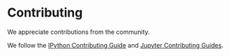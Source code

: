 # Contributing

We appreciate contributions from the community.

We follow the [IPython Contributing Guide](https://github.com/ipython/ipython/blob/main/CONTRIBUTING.md)
and [Jupyter Contributing Guides](https://jupyter.readthedocs.io/en/latest/contributor/content-contributor.html).
